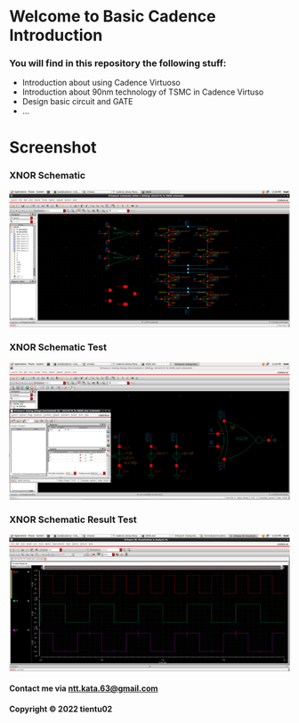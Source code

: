 # Welcome to Basic Cadence Introduction

### You will find in this repository the following stuff:


* Introduction about using Cadence Virtuoso
* Introduction about 90nm technology of TSMC in Cadence Virtuso
* Design basic circuit and GATE
* ...


# Screenshot

### XNOR Schematic
![XNOR_Schematic](https://github.com/tientu02/Basic_Cadence/blob/main/Screenshot/XNOR-Schematic.png)

### XNOR Schematic Test
![XNOR_Schematic_Test](https://github.com/tientu02/Basic_Cadence/blob/main/Screenshot/XNOR-Statistic-Test.png)

### XNOR Schematic Result Test
![XNOR_Schematic_Result_Test](https://github.com/tientu02/Basic_Cadence/blob/main/Screenshot/XNOR-Result-Test.png)



#### Contact me via ntt.kata.63@gmail.com

#### Copyright &#169; 2022 tientu02